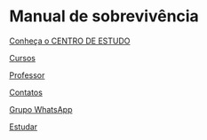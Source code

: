 # Manual de sobrevivência

<div id="menuBtn" class="container text-center">
      <div class="row">
        <a href="#/paginas/conheca.md" class="btnMapa col c1"><p class="n1">Conheça o CENTRO DE ESTUDO</p></a>
      </div>
      <div class="row">
      <a href="#/paginas/cursos.md" class="btnMapa col"><p class="n1">Cursos</p></a>
      <a href="#/paginas/Professor.md" class="btnMapa col"><p class="n1">Professor</p></a>
      <a href="#/paginas/contatos.md" class="btnMapa col"><p class="n1">Contatos</p></a>
      </div>
      <div class="row">
      <a href="https://chat.whatsapp.com/Dsp7baaUL2zF4T2oaSqQk3" class="btnMapa col"><p class="n1">Grupo WhatsApp</p></a>
      <a href="#/paginas/Estudar.md" class="btnMapa col"><p class="n1">Estudar</p></a>
      </div>
</div>
